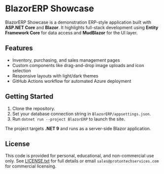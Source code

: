# BlazorERP Showcase

BlazorERP Showcase is a demonstration ERP-style application built with **ASP.NET Core** and **Blazor**. It highlights full-stack development using **Entity Framework Core** for data access and **MudBlazor** for the UI layer.

## Features
- Inventory, purchasing, and sales management pages
- Custom components like drag-and-drop image uploads and icon selection
- Responsive layouts with light/dark themes
- GitHub Actions workflow for automated Azure deployment

## Getting Started
1. Clone the repository.
2. Set your database connection string in `BlazorERP/appsettings.json`.
3. Run `dotnet run --project BlazorERP` to launch the site.

The project targets **.NET 9** and runs as a server-side Blazor application.

## License
This code is provided for personal, educational, and non-commercial use only. See [LICENSE.txt](LICENSE.txt) for full details or email `sales@protontechservices.com` for commercial licensing.
